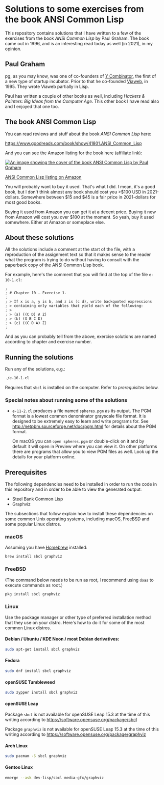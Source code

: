 # Solutions to some exercises from the book ANSI Common Lisp

This repository contains solutions that I have written to a few
of the exercises from the book *ANSI Common Lisp* by Paul Graham.
The book came out in 1996, and is an interesting read today as well
(in 2021), in my opinion.

## Paul Graham

pg, as you may know, was one of co-founders of
[Y Combinator](http://ycombinator.com/), the first of a new type
of startup incubator. Prior to that he co-founded
[Viaweb](https://en.wikipedia.org/wiki/Viaweb), in 1995.
They wrote Viaweb partially in Lisp.

Paul has written a couple of other books as well, including
*Hackers & Painters: Big Ideas from the Computer Age*. This other
book I have read also and I enjoyed that one too.

## The book ANSI Common Lisp

You can read reviews and stuff about the book *ANSI Common Lisp* here:

https://www.goodreads.com/book/show/41801.ANSI_Common_Lisp

And you can see the Amazon listing for the book here (affiliate link):

[![An image showing the cover of the book ANSI Common Lisp by Paul Graham](https://ws-na.amazon-adsystem.com/widgets/q?_encoding=UTF8&MarketPlace=US&ASIN=0133708756&ServiceVersion=20070822&ID=AsinImage&WS=1&Format=_SL250_&tag=codetrotter-20)](https://www.amazon.com/gp/product/0133708756/ref=as_li_tl?ie=UTF8&camp=1789&creative=9325&creativeASIN=0133708756&linkCode=as2&tag=codetrotter-20&linkId=79f72e2b82ad2b55bae9fbbe53ee4a65)

[ANSI Common Lisp listing on Amazon](https://www.amazon.com/gp/product/0133708756/ref=as_li_tl?ie=UTF8&camp=1789&creative=9325&creativeASIN=0133708756&linkCode=as2&tag=codetrotter-20&linkId=5c1780d903bedacafcd8ee7f8a27d3b0)

You will probably want to buy it used. That's what I did. I mean, it's
a good book, but I don't think almost any book should cost you >$100 USD
in 2021-dollars. Somewhere between $15 and $45 is a fair price
in 2021-dollars for most good books.

Buying it used from Amazon you can get it at a decent price.
Buying it new from Amazon will cost you over $100 at the moment. So yeah,
buy it used somewhere. Either at Amazon or someplace else.

## About these solutions

All the solutions include a comment at the start of the file, with a reproduction
of the assignment text so that it makes sense to the reader what the program is trying
to do without having to consult with the paperback copy of the ANSI Common Lisp book.

For example, here's the comment that you will find at the top of the file `e-10-1.cl`:

```sbcl
;
; # Chapter 10 – Exercise 1.
;
; > If x is a, y is b, and z is (c d), write backquoted expressions
; > containing only variables that yield each of the following:
; >
; > (a) ((C D) A Z)
; > (b) (X B C D)
; > (c) ((C D A) Z)
;
```

And as you can probably tell from the above, exercise solutions are named according to
chapter and exercise number.

## Running the solutions

Run any of the solutions, e.g.:

```zsh
./e-10-1.cl
```

Requires that `sbcl` is installed on the computer. Refer to *prerequisites* below.

### Special notes about running some of the solutions

* `e-11-2.cl` produces a file named `spheres.pgm` as its output.
  The PGM format is a lowest common denominator grayscale file format.
  It is designed to be extremely easy to learn and write programs for.
  See http://netpbm.sourceforge.net/doc/pgm.html for details
  about the PGM format.

  On macOS you can `open spheres.pgm` or double-click on it and
  by default it will open in Preview where you can view it.
  On other platforms there are programs that allow you to view
  PGM files as well. Look up the details for your platform online.

## Prerequisites

The following dependencies need to be installed in order
to run the code in this repository and in order to be able
to view the generated output:

* Steel Bank Common Lisp
* Graphviz

The subsections that follow explain how to install these
dependencies on some common Unix operating systems, including
macOS, FreeBSD and some popular Linux distros.

### macOS

Assuming you have [Homebrew](https://brew.sh/) installed:

```zsh
brew install sbcl graphviz
```

### FreeBSD

(The command below needs to be run as root, I recommend using `doas` to execute commands as root.)

```zsh
pkg install sbcl graphviz
```

### Linux

Use the package manager or other type of preferred installation method that they use on your distro.
Here's how to do it for some of the most common Linux distros.

#### Debian / Ubuntu / KDE Neon / most Debian derivatives:

```zsh
sudo apt-get install sbcl graphviz
```

#### Fedora

```zsh
sudo dnf install sbcl graphviz
```

#### openSUSE Tumbleweed

```zsh
sudo zypper install sbcl graphviz
```

#### openSUSE Leap

Package `sbcl` is not available for openSUSE Leap 15.3 at the time of this
writing according to https://software.opensuse.org/package/sbcl

Package `graphviz` is not available for openSUSE Leap 15.3 at the time of this
writing according to https://software.opensuse.org/package/graphviz

#### Arch Linux

```zsh
sudo pacman -S sbcl graphviz
```

#### Gentoo Linux

```zsh
emerge --ask dev-lisp/sbcl media-gfx/graphviz
```
